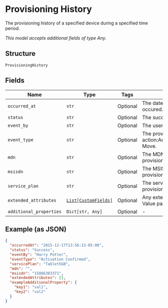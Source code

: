 
# Provisioning History

The provisioning history of a specified device during a specified time period.

*This model accepts additional fields of type Any.*

## Structure

`ProvisioningHistory`

## Fields

| Name | Type | Tags | Description |
|  --- | --- | --- | --- |
| `occurred_at` | `str` | Optional | The date and time when the provisioning event occured. |
| `status` | `str` | Optional | The success or failure of the provisioning event. |
| `event_by` | `str` | Optional | The user who performed the provisioning event. |
| `event_type` | `str` | Optional | The provisioning action:Activate,Suspend,Restore,Deactivate,Device Move. |
| `mdn` | `str` | Optional | The MDN assigned to the device after the provisioning event. |
| `msisdn` | `str` | Optional | The MSISDN assigned to the device after the provisioning event. |
| `service_plan` | `str` | Optional | The service plan of the device after the provisioning event occurred. |
| `extended_attributes` | [`List[CustomFields]`](../../doc/models/custom-fields.md) | Optional | Any extended attributes for the event, as Key and Value pairs. |
| `additional_properties` | `Dict[str, Any]` | Optional | - |

## Example (as JSON)

```json
{
  "occurredAt": "2015-12-17T13:56:13-05:00",
  "status": "Success",
  "eventBy": "Harry Potter",
  "eventType": "Activation Confirmed",
  "servicePlan": "Tablet5GB",
  "mdn": "",
  "msisdn": "15086303371",
  "extendedAttributes": [],
  "exampleAdditionalProperty": {
    "key1": "val1",
    "key2": "val2"
  }
}
```

